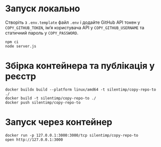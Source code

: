 # Запуск локально
Створіть з `.env.template` файл `.env` і додайте GitHub API токен у `COPY_GITHUB_TOKEN`, імʼя користувача API у `COPY_GITHUB_USERNAME` та статичний пароль у `COPY_PASSWORD`.
```
npm ci
node server.js
```

# Збірка контейнера та публікація у реєстр
```
docker buildx build --platform linux/amd64 -t silentimp/copy-repo-to ./
docker build -t silentimp/copy-repo-to ./
docker push silentimp/copy-repo-to       
```

# Запуск через контейнер
```
docker run -p 127.0.0.1:3000:3000/tcp silentimp/copy-repo-to
open http://127.0.0.1:3000
```
